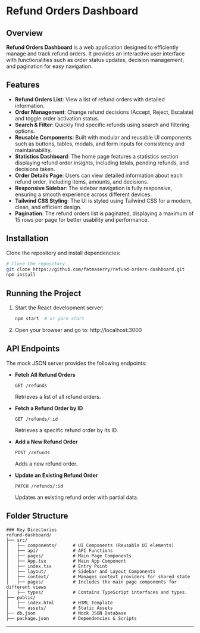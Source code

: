 # Refund Orders Dashboard

## Overview
**Refund Orders Dashboard** is a web application designed to efficiently manage and track refund orders. It provides an interactive user interface with functionalities such as order status updates, decision management, and pagination for easy navigation.

## Features
- **Refund Orders List**: View a list of refund orders with detailed information.
- **Order Management**: Change refund decisions (Accept, Reject, Escalate) and toggle order activation status.
- **Search & Filter**: Quickly find specific refunds using search and filtering options.
- **Reusable Components**: Built with modular and reusable UI components such as buttons, tables, modals, and form inputs for consistency and maintainability.
- **Statistics Dashboard**: The home page features a statistics section displaying refund order insights, including totals, pending refunds, and decisions taken.
- **Order Details Page**: Users can view detailed information about each refund order, including items, amounts, and decisions.
- **Responsive Sidebar**: The sidebar navigation is fully responsive, ensuring a smooth experience across different devices.
- **Tailwind CSS Styling**: The UI is styled using Tailwind CSS for a modern, clean, and efficient design.
- **Pagination**: The refund orders list is paginated, displaying a maximum of 15 rows per page for better usability and performance.

## Installation
Clone the repository and install dependencies:
```sh
# Clone the repository
git clone https://github.com/fatmaserry/refund-orders-dashboard.git
npm install
```

## Running the Project
1. Start the React development server:
   ```sh
   npm start  # or yarn start
   ```
2. Open your browser and go to: http://localhost:3000


## API Endpoints
The mock JSON server provides the following endpoints:

- **Fetch All Refund Orders**
  ```http
  GET /refunds
  ```
  Retrieves a list of all refund orders.

- **Fetch a Refund Order by ID**
  ```http
  GET /refunds/:id
  ```
  Retrieves a specific refund order by its ID.

- **Add a New Refund Order**
  ```http
  POST /refunds
  ```
  Adds a new refund order.

- **Update an Existing Refund Order**
  ```http
  PATCH /refunds/:id
  ```
  Updates an existing refund order with partial data.

## Folder Structure
```
### Key Directories
refund-dashboard/
├── src/
│   ├── components/      # UI Components (Reusable UI elements)
│   ├── api/             # API Functions
│   ├── pages/           # Main Page Components
│   ├── App.tsx          # Main App Component
│   ├── index.tsx        # Entry Point
│   ├── layout/          # Sidebar and Layout Components
│   ├── context/         # Manages context providers for shared state
│   ├── pages/           # Includes the main page components for different views
│   ├── types/           # Contains TypeScript interfaces and types.
├── public/
│   ├── index.html       # HTML Template
│   └── assets/          # Static Assets
├── db.json              # Mock JSON Database
├── package.json         # Dependencies & Scripts
```
---
